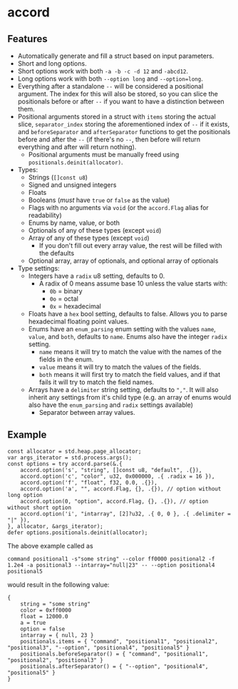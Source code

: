 # accord

## Features
- Automatically generate and fill a struct based on input parameters.
- Short and long options.
- Short options work with both `-a -b -c -d 12` and `-abcd12`.
- Long options work with both `--option long` and `--option=long`.
- Everything after a standalone `--` will be considered a positional argument. The index for this will also be stored, so you can slice the positionals before or after `--` if you want to have a distinction between them.
- Positional arguments stored in a struct with `items` storing the actual slice, `separator_index` storing the aforementioned index of `--` if it exists, and `beforeSeparator` and `afterSeparator` functions to get the positionals before and after the `--` (if there's no `--`, then before will return everything and after will return nothing).
    - Positional arguments must be manually freed using `positionals.deinit(allocator)`.
- Types:
    - Strings (`[]const u8`)
    - Signed and unsigned integers
    - Floats
    - Booleans (*must* have `true` or `false` as the value)
    - Flags with no arguments via `void` (or the `accord.Flag` alias for readability)
    - Enums by name, value, or both
    - Optionals of any of these types (except `void`)
    - Array of any of these types (except `void`)
        - If you don't fill out every array value, the rest will be filled with the defaults
    - Optional array, array of optionals, and optional array of optionals
- Type settings:
    - Integers have a `radix` u8 setting, defaults to 0.
        - A radix of 0 means assume base 10 unless the value starts with:
            - `0b` = binary
            - `0o` = octal
            - `0x` = hexadecimal
    - Floats have a `hex` bool setting, defaults to false. Allows you to parse hexadecimal floating point values.
    - Enums have an `enum_parsing` enum setting with the values `name`, `value`, and `both`, defaults to `name`. Enums also have the integer `radix` setting.
        - `name` means it will try to match the value with the names of the fields in the enum.
        - `value` means it will try to match the values of the fields.
        - `both` means it will first try to match the field values, and if that fails it will try to match the field names.
    - Arrays have a `delimiter` string setting, defaults to `","`. It will also inherit any settings from it's child type (e.g. an array of enums would also have the `enum_parsing` and `radix` settings available)
        - Separator between array values.

## Example
```zig
const allocator = std.heap.page_allocator;
var args_iterator = std.process.args();
const options = try accord.parse(&.{
    accord.option('s', "string", []const u8, "default", .{}),
    accord.option('c', "color", u32, 0x000000, .{ .radix = 16 }),
    accord.option('f', "float", f32, 0.0, .{}),
    accord.option('a', "", accord.Flag, {}, .{}), // option without long option
    accord.option(0, "option", accord.Flag, {}, .{}), // option without short option
    accord.option('i', "intarray", [2]?u32, .{ 0, 0 }, .{ .delimiter = "|" }),
}, allocator, &args_iterator);
defer options.positionals.deinit(allocator);
```
The above example called as

`command positional1 -s"some string" --color ff0000 positional2 -f 1.2e4 -a positional3 --intarray="null|23" -- --option positional4 positional5`

would result in the following value:
```zig
{
    string = "some string"
    color = 0xff0000
    float = 12000.0
    a = true
    option = false
    intarray = { null, 23 }
    positionals.items = { "command", "positional1", "positional2", "positional3", "--option", "positional4", "positional5" }
    positionals.beforeSeparator() = { "command", "positional1", "positional2", "positional3" }
    positionals.afterSeparator() = { "--option", "positional4", "positional5" }
}
```
